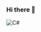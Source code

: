 ### Hi there 👋
<img alt="C#" src ="https://img.shields.io/badge/C#-512BD4.svg?&style=flat-square&logo=C#&logoColor=white"/>
<!--
**jonghyeok-won/jonghyeok-won** is a ✨ _special_ ✨ repository because its `README.md` (this file) appears on your GitHub profile.

Here are some ideas to get you started:

- 🔭 I’m currently working on ...
- 🌱 I’m currently learning ...
- 👯 I’m looking to collaborate on ...
- 🤔 I’m looking for help with ...
- 💬 Ask me about ...
- 📫 How to reach me: ...
- 😄 Pronouns: ...
- ⚡ Fun fact: ...
-->
